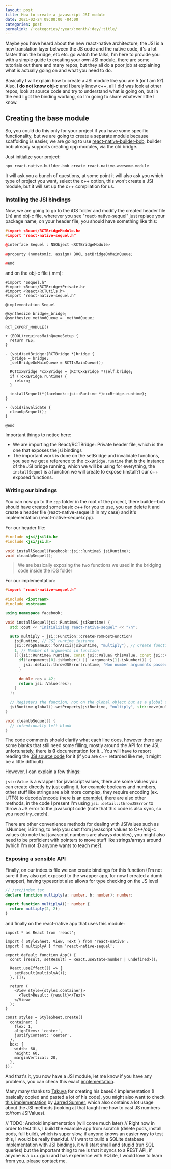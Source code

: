```yaml
---
layout: post
title: How to create a javascript JSI module
date: 2021-02-24 09:00:00 -04:00
categories: post
permalink: /:categories/:year/:month/:day/:title/
---
```


Maybe you have heard about the new react-native architecture, the JSI is a new translation layer between the JS code and the native code, it's a lot faster than the bridge, etc etc. go watch the talks, I'm here to provide you with a simple guide to creating your own JSI module, there are some tutorials out there and many repos, but they all do a poor job at explaining what is actually going on and what you need to do.

Basically I will explain how to create a JSI module like you are 5 (or I am 5?). Also, **I do not know obj-c** and I barely know c++, all I did was look at other repos, look at source code and try to understand what is going on, but in the end I got the binding working, so I'm going to share whatever little I know.

## Creating the base module

So, you could do this only for your project if you have some specific functionality, but we are going to create a separate module because scaffolding is easier, we are going to use [react-native-builder-bob](https://github.com/callstack/react-native-builder-bob), builder bob already supports creating cpp modules, via the old bridge.

Just initialize your project:

```npx react-native-builder-bob create react-native-awesome-module```

It will ask you a bunch of questions, at some point it will also ask you which type of project you want, select the c++ option, this won't create a JSI module, but it will set up the c++ compilation for us.

### Installing the JSI bindings

Now, we are going to go to the iOS folder and modify the created header file (.h) and obj-c file, wherever you see "react-native-sequel" just replace your package name, on your header file, you should have something like this:

```c++
#import <React/RCTBridgeModule.h>
#import "react-native-sequel.h"

@interface Sequel : NSObject <RCTBridgeModule>

@property (nonatomic, assign) BOOL setBridgeOnMainQueue;

@end
```

and on the obj-c file (.mm):

```obj-c
#import "Sequel.h"
#import <React/RCTBridge+Private.h>
#import <React/RCTUtils.h>
#import "react-native-sequel.h"

@implementation Sequel

@synthesize bridge=_bridge;
@synthesize methodQueue = _methodQueue;

RCT_EXPORT_MODULE()

+ (BOOL)requiresMainQueueSetup {
  return YES;
}

- (void)setBridge:(RCTBridge *)bridge {
  _bridge = bridge;
  _setBridgeOnMainQueue = RCTIsMainQueue();

  RCTCxxBridge *cxxBridge = (RCTCxxBridge *)self.bridge;
  if (!cxxBridge.runtime) {
    return;
  }

  installSequel(*(facebook::jsi::Runtime *)cxxBridge.runtime);
}

- (void)invalidate {
  cleanUpSequel();
}

@end
```

Important things to notice here:
- We are importing the React/RCTBridge+Private header file, which is the one that exposes the jsi bindings
- The important work is done on the setBridge and invalidate functions, you see we get a reference to the `cxxBridge.runtime` that is the instance of the JSI bridge running, which we will be using for everything, the `installSequel` is a function we will create to expose (install?) our c++ exposed functions.

### Writing our bindings

You can now go to the `cpp` folder in the root of the project, there builder-bob should have created some basic c++ for you to use, you can delete it and create a header file (react-native-sequel.h in my case) and it's implementation (react-native-sequel.cpp).

For our header file:

```c++
#include <jsi/jsilib.h>
#include <jsi/jsi.h>

void installSequel(facebook::jsi::Runtime& jsiRuntime);
void cleanUpSequel();
```
> We are basically exposing the two functions we used in the bridging code inside the iOS folder

For our implementation:

```c++
#import "react-native-sequel.h"

#include <iostream>
#include <sstream>

using namespace facebook;

void installSequel(jsi::Runtime& jsiRuntime) {
  std::cout << "Initializing react-native-sequel" << "\n";

  auto multiply = jsi::Function::createFromHostFunction(
    jsiRuntime, // JSI runtime instance
    jsi::PropNameID::forAscii(jsiRuntime, "multiply"), // Create function name
    1, // Number of arguments in function
    [](jsi::Runtime& runtime, const jsi::Value& thisValue, const jsi::Value* arguments, size_t count) -> jsi::Value { // callable function
      if(!arguments[0].isNumber() || !arguments[1].isNumber()) {
        jsi::detail::throwJSError(runtime, "Non number arguments passed to sequel");
      }

      double res = 42;
      return jsi::Value(res);
    }
  );

  // Registers the function, not on the global object but as a global function
  jsiRuntime.global().setProperty(jsiRuntime, "multiply", std::move(multiply));
}

void cleanUpSequel() {
  // intentionally left blank
}
```

The code comments should clarify what each line does, however there are some blanks that still need some filling, mostly around the API for the JSI, unfortunately, there is **0** documentation for it... You will have to resort reading the [JSI source code](https://github.com/facebook/react-native/blob/master/ReactCommon/jsi/jsi/jsi.cpp) for it (if you are c++ retarded like me, it might be a little difficult)

However, I can explain a few things:

`jsi::Value` is a wrapper for javascript values, there are some values you can create directly by just calling it, for example booleans and numbers, other stuff like strings are a bit more complex, they require encoding (ex. UTF8) to decode/encode (here is an [example](https://github.com/craftzdog/react-native-quick-base64/blob/master/cpp/react-native-quick-base64.cpp)), there are also other methods, in the code I present I'm using `jsi::detail::throwJSError` to throw a JS error to the javascript code (note that this code is also sync, so you need try..catch). 

There are other convenience methods for dealing with JSIValues such as isNumber, isString, to help you cast from javascript values to C++/obj-c values (do note that javascript numbers are always doubles), you might also need to be proficient with pointers to move stuff like strings/arrays around (which I'm not :D anyone wants to teach me?).

### Exposing a sensible API

Finally, on our index.ts file we can create bindings for this function (I'm not sure if they also get exposed to the wrapper app, for now I created a dumb wrapper), having typescript also allows for type checking on the JS level

```ts
// /src/index.tsx
declare function multiply(a: number, b: number): number;

export function multiplyA(): number {
  return multiply(2, 2);
}
```

and finally on the react-native app that uses this module:

```tsx
import * as React from 'react';

import { StyleSheet, View, Text } from 'react-native';
import { multiplyA } from 'react-native-sequel';

export default function App() {
  const [result, setResult] = React.useState<number | undefined>();

  React.useEffect(() => {
    setResult(multiplyA());
  }, []);

  return (
    <View style={styles.container}>
      <Text>Result: {result}</Text>
    </View>
  );
}

const styles = StyleSheet.create({
  container: {
    flex: 1,
    alignItems: 'center',
    justifyContent: 'center',
  },
  box: {
    width: 60,
    height: 60,
    marginVertical: 20,
  },
});
```

And that's it, you now have a JSI module, let me know if you have any problems, you can check this exact [implementation](https://github.com/ospfranco/react-native-sequel).

Many many thanks to [Takuya](https://twitter.com/inkdrop_app) for creating his base64 implementation (I basically copied and pasted a lot of his code), you might also want to check [this implementation](https://github.com/react-native-async-storage/async-storage/issues/291) by [Jarred Sumner](https://twitter.com/jarredsumner), which also contains a lot usage about the JSI methods (looking at that taught me how to cast JS numbers to/from JSIValues).

// TODO: Android implementation (will come much later)
// Right now in order to test this, I build the example app from scratch (delete pods, install pods, full build), which is super slow, if anyone knows an easier way to test this, I would be really thankful.
// I want to build a SQLite database implementation with JSI bindings, it will start small and stupid (run SQL queries) but the important thing to me is that it syncs to a REST API, if anyone is a c++ guru and has experience with SQLite, I would love to learn from you. please contact me.
